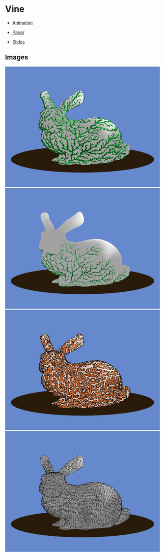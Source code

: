 # Vine

* [Animation](http://chris-martin.github.io/vine/animation.avi)

* [Paper](http://chris-martin.github.io/vine/paper.pdf)

* [Slides](http://chris-martin.github.io/vine/slides.pdf) 

## Images

![](doc/full.png)
![](doc/partial.png)
![](doc/cycle.png)
![](doc/mesh.png)
